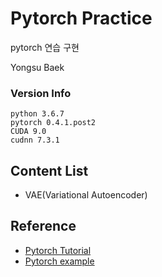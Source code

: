 # Pytorch Practice
pytorch 연습 구현

Yongsu Baek
### Version Info
```
python 3.6.7
pytorch 0.4.1.post2
CUDA 9.0
cudnn 7.3.1
```
## Content List
- VAE(Variational Autoencoder)

## Reference
- [Pytorch Tutorial](https://pytorch.org/tutorials/)
- [Pytorch example](https://github.com/pytorch/examples)
